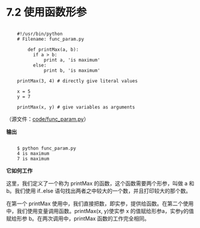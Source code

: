 # 7.2 使用函数形参

```

    #!/usr/bin/python
    # Filename: func_param.py
    
        def printMax(a, b):
          if a > b:
              print a, 'is maximum'
          else:
              print b, 'is maximum'
    
    printMax(3, 4) # directly give literal values
    
    x = 5
    y = 7
    
    printMax(x, y) # give variables as arguments

```


（源文件：[code/func_param.py](http://woodpecker.org.cn/abyteofpython_cn/chinese/code/func_param.py)）

**输出**

```

    $ python func_param.py
    4 is maximum
    7 is maximum

```

**它如何工作**

这里，我们定义了一个称为 printMax 的函数，这个函数需要两个形参，叫做 a 和 b。我们使用 if..else 语句找出两者之中较大的一个数，并且打印较大的那个数。

在第一个 printMax 使用中，我们直接把数，即实参，提供给函数。在第二个使用中，我们使用变量调用函数。printMax(x, y)使实参 x 的值赋给形参a，实参y的值赋给形参 b。在两次调用中，printMax 函数的工作完全相同。